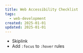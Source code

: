 ```yaml
---
title: Web Accessibility Checklist
tags: 
  - web-development
created: 2025-01-01
updated: 2025-01-01
---
```

- Skiplink
- Add `:focus` to `:hover` rules